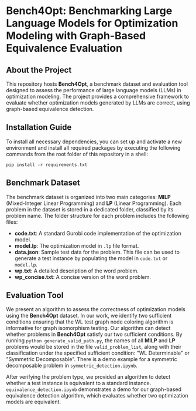 # Bench4Opt: Benchmarking Large Language Models for Optimization Modeling with Graph-Based Equivalence Evaluation

## About the Project

This repository hosts **Bench4Opt**, a benchmark dataset and evaluation tool designed to assess the performance of large language models (LLMs) in optimization modeling. The project provides a comprehensive framework to evaluate whether optimization models generated by LLMs are correct, using graph-based equivalence detection.

## Installation Guide

To install all necessary dependencies, you can set up and activate a new environment and install all required packages by executing the following commands from the root folder of this repository in a shell:

```shell
pip install -r requirements.txt
```

## Benchmark Dataset

The benchmark dataset is organized into two main categories: **MILP** (Mixed-Integer Linear Programming) and **LP** (Linear Programming). Each problem in the dataset is stored in a dedicated folder, classified by its problem name. The folder structure for each problem includes the following files:

- **code.txt**: A standard Gurobi code implementation of the optimization model.
- **model.lp**: The optimization model in `.lp` file format.
- **data.json**: Sample test data for the problem. This file can be used to generate a test instance by populating the model in `code.txt` or `model.lp`.
- **wp.txt**: A detailed description of the word problem.
- **wp_concise.txt**: A concise version of the word problem.

## Evaluation Tool

We present an algorithm to assess the correctness of optimization models using the **Bench4Opt** dataset. In our work, we identify two sufficient conditions ensuring that the WL test graph node coloring algorithm is informative for graph isomorphism testing. Our algorithm can detect whether problems in **Bench4Opt** satisfy our two sufficient conditions. By running `python generate_valid_path.py`, the names of all **MILP** and **LP** problems would be stored in the file `valid_problem_list`, along with their classification under the specified sufficient condition: "WL Determinable" or "Symmetric Decomposable". There is a demo example for a symmetric decomposable problem in `symmetric_detection.ipynb`.

After verifying the problem type, we provided an algorithm to detect whether a test instance is equivalent to a standard instance. `equivalence_detection.ipynb` demonstrates a demo for our graph-based equivalence detection algorithm, which evaluates whether two optimization models are equivalent.

